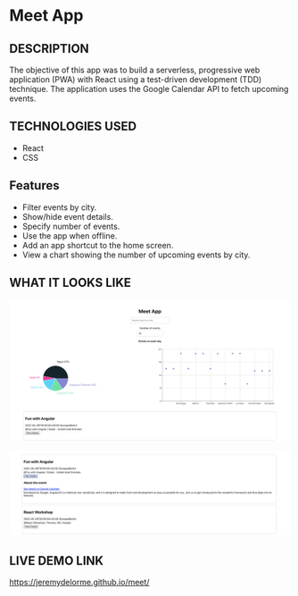 # Meet App

## DESCRIPTION

The objective of this app was to build a serverless, progressive web application (PWA) with React using a test-driven development (TDD) technique. The application uses the Google Calendar API to fetch upcoming events.

## TECHNOLOGIES USED

- React
- CSS

## Features

- Filter events by city.
- Show/hide event details.
- Specify number of events.
- Use the app when offline.
- Add an app shortcut to the home screen.
- View a chart showing the number of upcoming events by city.

## WHAT IT LOOKS LIKE

![screenshot_1](public/screenshot_1.png)

![screenshot_2](public/screenshot_2.png)


## LIVE DEMO LINK

https://jeremydelorme.github.io/meet/
